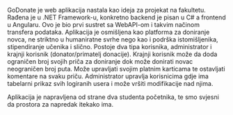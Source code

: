 GoDonate je web aplikacija nastala kao ideja za projekat na fakultetu. Rađena je u .NET Framework-u, konkretno backend je pisan u C# a frontend u Angularu. 
Ovo je bio prvi sustret sa WebAPI-om i takvim načinom transfera podataka.
Aplikacija je osmišljena kao platforma za doniranje novca, ne striktno u humaniratne svrhe nego kao i podrška istomišljenika, stipendiranje učenika i slično.
Postoje dva tipa korisnika, administrator i krajnji korisnik (donator/primatelj donacije).
Krajnji korisnik može da doda ograničen broj svojih priča za doniranje dok može donirati novac neograničen broj puta. Može upravljati svojim platnim karticama 
te ostavljati komentare na svaku priču.
Administrator upravlja korisnicima gdje ima tabelarni prikaz svih logiranih usera i može vršiti modifikacije nad njima. 

Aplikacija je napravljena od strane dva studenta početnika, te smo svjesni da prostora za napredak itekako ima.